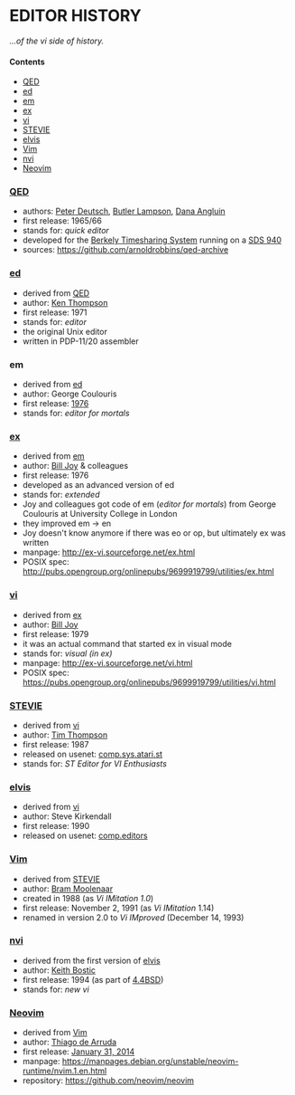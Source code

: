 # EDITOR HISTORY

_...of the vi side of history._

#### Contents

- [QED](#qed)
- [ed](#ed)
- [em](#em)
- [ex](#ex)
- [vi](#vi)
- [STEVIE](#stevie)
- [elvis](#elvis)
- [Vim](#vim)
- [nvi](#nvi)
- [Neovim](#neovim)

### [QED](https://en.wikipedia.org/wiki/QED_(text_editor))

- authors: [Peter Deutsch](https://en.wikipedia.org/wiki/L_Peter_Deutsch),
           [Butler Lampson](https://en.wikipedia.org/wiki/Butler_Lampson),
           [Dana Angluin](https://en.wikipedia.org/wiki/Dana_Angluin)
- first release: 1965/66
- stands for: _quick editor_
- developed for the [Berkely Timesharing System](https://en.wikipedia.org/wiki/Berkeley_Timesharing_System) running on a [SDS 940](http://en.wikipedia.org/wiki/SDS_940)
- sources: https://github.com/arnoldrobbins/qed-archive

### [ed](https://en.wikipedia.org/wiki/Ed_(text_editor))

- derived from [QED](#qed)
- author: [Ken Thompson](https://en.wikipedia.org/wiki/Ken_Thompson_(computer_programmer))
- first release: 1971
- stands for: _editor_
- the original Unix editor
- written in PDP-11/20 assembler

### em

- derived from [ed](#ed)
- author: George Coulouris
- first release: [1976](http://www.eecs.qmul.ac.uk/~gc/history)
- stands for: _editor for mortals_

### [ex](http://ex-vi.sourceforge.net)

- derived from [em](#em)
- author: [Bill Joy](https://en.wikipedia.org/wiki/Bill_Joy) & colleagues
- first release: 1976
- developed as an advanced version of ed
- stands for: _extended_
- Joy and colleagues got code of em (_editor for mortals_) from George Coulouris at University College in London
- they improved em -> en
- Joy doesn't know anymore if there was eo or op, but ultimately ex was written
- manpage: http://ex-vi.sourceforge.net/ex.html
- POSIX spec: http://pubs.opengroup.org/onlinepubs/9699919799/utilities/ex.html

### [vi](http://ex-vi.sourceforge.net)

- derived from [ex](#ex)
- author: [Bill Joy](https://en.wikipedia.org/wiki/Bill_Joy)
- first release: 1979
- it was an actual command that started ex in visual mode
- stands for: _visual (in ex)_
- manpage: http://ex-vi.sourceforge.net/vi.html
- POSIX spec: https://pubs.opengroup.org/onlinepubs/9699919799/utilities/vi.html

### [STEVIE](http://nosuch.com/tjt/stevie)

- derived from [vi](#vi)
- author: [Tim Thompson](http://nosuch.com/tjt)
- first release: 1987
- released on usenet: [comp.sys.atari.st](https://groups.google.com/forum/#!original/comp.sys.atari.st/J65TpLBhfss/Mop3jYhvuY0J)
- stands for: _ST Editor for VI Enthusiasts_

### [elvis](http://elvis.the-little-red-haired-girl.org)

- derived from [vi](#vi)
- author: Steve Kirkendall
- first release: 1990
- released on usenet: [comp.editors](https://groups.google.com/forum/#!original/comp.editors/rdUYDzANsMw/ErR-8j1VCfQJ)

### [Vim](https://www.vim.org)

- derived from [STEVIE](#stevie)
- author: [Bram Moolenaar](https://en.wikipedia.org/wiki/Bram_Moolenaar)
- created in 1988 (as _Vi IMitation 1.0_)
- first release: November 2, 1991 (as _Vi IMitation_ 1.14)
- renamed in version 2.0 to _Vi IMproved_ (December 14, 1993)

### [nvi](https://sites.google.com/a/bostic.com/keithbostic/vi)

- derived from the first version of [elvis](#elvis)
- author: [Keith Bostic](https://en.wikipedia.org/wiki/Keith_Bostic)
- first release: 1994 (as part of [4.4BSD](https://en.wikipedia.org/wiki/Berkeley_Software_Distribution))
- stands for: _new vi_

### [Neovim](https://github.com/neovim/neovim/wiki)

- derived from [Vim](#vim)
- author: [Thiago de Arruda](https://github.com/tarruda)
- first release: [January 31, 2014](https://github.com/neovim/neovim/commit/72cf89bce)
- manpage: https://manpages.debian.org/unstable/neovim-runtime/nvim.1.en.html
- repository: https://github.com/neovim/neovim
